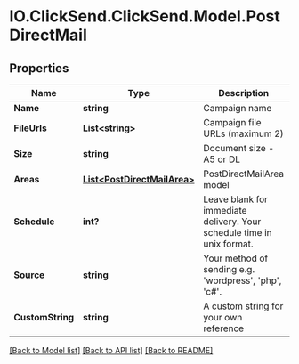 # IO.ClickSend.ClickSend.Model.PostDirectMail
## Properties

Name | Type | Description | Notes
------------ | ------------- | ------------- | -------------
**Name** | **string** | Campaign name | 
**FileUrls** | **List&lt;string&gt;** | Campaign file URLs (maximum 2) | 
**Size** | **string** | Document size - A5 or DL | 
**Areas** | [**List&lt;PostDirectMailArea&gt;**](PostDirectMailArea.md) | PostDirectMailArea model | 
**Schedule** | **int?** | Leave blank for immediate delivery. Your schedule time in unix format. | [optional] [default to 0]
**Source** | **string** | Your method of sending e.g. &#39;wordpress&#39;, &#39;php&#39;, &#39;c#&#39;. | [optional] [default to "sdk"]
**CustomString** | **string** | A custom string for your own reference | [optional] 

[[Back to Model list]](../README.md#documentation-for-models) [[Back to API list]](../README.md#documentation-for-api-endpoints) [[Back to README]](../README.md)

